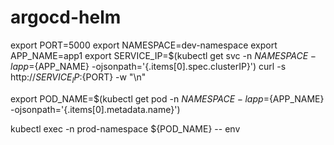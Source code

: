 # argocd-helm

export PORT=5000
export NAMESPACE=dev-namespace
export APP_NAME=app1
export SERVICE_IP=$(kubectl get svc -n ${NAMESPACE} -l app=${APP_NAME} -ojsonpath='{.items[0].spec.clusterIP}')
curl -s http://${SERVICE_IP}:${PORT} -w "\n"

export POD_NAME=$(kubectl get pod -n ${NAMESPACE} -l app=${APP_NAME} -ojsonpath='{.items[0].metadata.name}')

kubectl exec -n prod-namespace ${POD_NAME} -- env